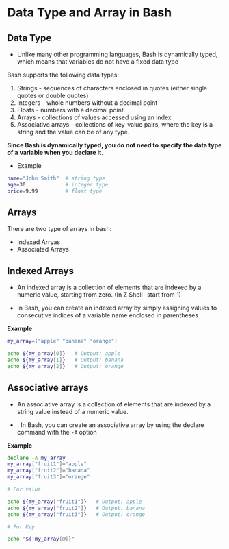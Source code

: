 # Data Type and Array in Bash

## Data Type

- Unlike many other programming languages, Bash is dynamically typed, which means that variables do not have a fixed data type

Bash supports the following data types:

1. Strings - sequences of characters enclosed in quotes (either single quotes or double quotes)
2. Integers - whole numbers without a decimal point
3. Floats - numbers with a decimal point
4. Arrays - collections of values accessed using an index
5. Associative arrays - collections of key-value pairs, where the key is a string and the value can be of any type.


**Since Bash is dynamically typed, you do not need to specify the data type of a variable when you declare it.**

- Example

```bash
name="John Smith"  # string type
age=30             # integer type
price=9.99         # float type
```

## Arrays

There are two type of arrays in bash:

- Indexed Arryas
- Associated Arrays


## Indexed Arrays 

- An indexed array is a collection of elements that are indexed by a numeric value, starting from zero. (In Z Shell- start from 1)

- In Bash, you can create an indexed array by simply assigning values to consecutive indices of a variable name enclosed in parentheses


**Example**

``` bash 
my_array=("apple" "banana" "orange")

echo ${my_array[0]}   # Output: apple
echo ${my_array[1]}   # Output: banana
echo ${my_array[2]}   # Output: orange
```

## Associative arrays

- An associative array is a collection of elements that are indexed by a string value instead of a numeric value.

- . In Bash, you can create an associative array by using the declare command with the `-A` option

**Example**

```bash
declare -A my_array
my_array["fruit1"]="apple"
my_array["fruit2"]="banana"
my_array["fruit3"]="orange"

# For value

echo ${my_array["fruit1"]}   # Output: apple
echo ${my_array["fruit2"]}   # Output: banana
echo ${my_array["fruit3"]}   # Output: orange

# For Key

echo "${!my_array[@]}"


```

